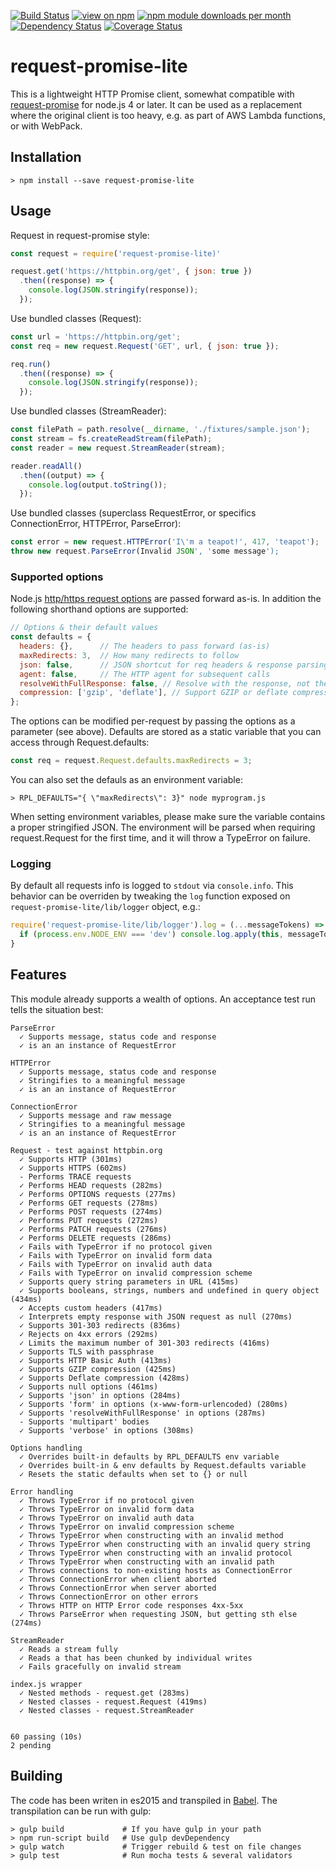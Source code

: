 [![Build Status](https://api.travis-ci.org/laurisvan/request-promise-lite.svg?branch=master)](https://travis-ci.org/laurisvan/request-promise-lite)
[![view on npm](http://img.shields.io/npm/v/request-promise-lite.svg)](https://www.npmjs.org/package/request-promise-lite)
[![npm module downloads per month](http://img.shields.io/npm/dm/request-promise-lite.svg)](https://www.npmjs.org/package/request-promise-lite)
[![Dependency Status](https://david-dm.org/laurisvan/request-promise-lite.svg)](https://david-dm.org/laurisvan/request-promise-lite)
[![Coverage Status](https://coveralls.io/repos/github/laurisvan/request-promise-lite/badge.svg?branch=master)](https://coveralls.io/github/laurisvan/request-promise-lite)

# request-promise-lite

This is a lightweight HTTP Promise client, somewhat compatible with
[request-promise](https://www.npmjs.com/package/request-promise) for node.js 4 or later. It can be used as a replacement where the original client is too heavy, e.g. as part of AWS Lambda functions, or with WebPack.

## Installation

    > npm install --save request-promise-lite

## Usage

Request in request-promise style:

```javascript
const request = require('request-promise-lite)'

request.get('https://httpbin.org/get', { json: true })
  .then((response) => {
    console.log(JSON.stringify(response));
  });
```

Use bundled classes (Request):

```javascript
const url = 'https://httpbin.org/get';
const req = new request.Request('GET', url, { json: true });

req.run()
  .then((response) => {
    console.log(JSON.stringify(response));
  });
```

Use bundled classes (StreamReader):

```javascript
const filePath = path.resolve(__dirname, './fixtures/sample.json');
const stream = fs.createReadStream(filePath);
const reader = new request.StreamReader(stream);

reader.readAll()
  .then((output) => {
    console.log(output.toString());
  });
```

Use bundled classes (superclass RequestError, or specifics ConnectionError,
HTTPError, ParseError):

```javascript
const error = new request.HTTPError('I\'m a teapot!', 417, 'teapot');
throw new request.ParseError(Invalid JSON', 'some message');
```

### Supported options

Node.js [http/https request options](https://nodejs.org/dist/latest-v4.x/docs/api/http.html#http_http_request_options_callback)
are passed forward as-is. In addition the following shorthand options are supported:

```javascript
// Options & their default values
const defaults = {
  headers: {},      // The headers to pass forward (as-is)
  maxRedirects: 3,  // How many redirects to follow
  json: false,      // JSON shortcut for req headers & response parsing
  agent: false,     // The HTTP agent for subsequent calls
  resolveWithFullResponse: false, // Resolve with the response, not the body
  compression: ['gzip', 'deflate'], // Support GZIP or deflate compression
};
```

The options can be modified per-request by passing the options as a parameter
(see above). Defaults are stored as a static variable that you can access
through Request.defaults:

```javascript
const req = request.Request.defaults.maxRedirects = 3;
```

You can also set the defauls as an environment variable:

    > RPL_DEFAULTS="{ \"maxRedirects\": 3}" node myprogram.js

When setting environment variables, please make sure the variable contains a
proper stringified JSON. The environment will be parsed when requiring
request.Request for the first time, and it will throw a TypeError on failure.

### Logging

By default all requests info is logged to `stdout` via `console.info`.
This behavior can be overriden by tweaking the `log` function exposed on `request-promise-lite/lib/logger` object, e.g.:

```javascript
require('request-promise-lite/lib/logger').log = (...messageTokens) => {
  if (process.env.NODE_ENV === 'dev') console.log.apply(this, messageTokens);
}
```

## Features

This module already supports a wealth of options. An acceptance test run tells
the situation best:

```
ParseError
  ✓ Supports message, status code and response
  ✓ is an an instance of RequestError

HTTPError
  ✓ Supports message, status code and response
  ✓ Stringifies to a meaningful message
  ✓ is an an instance of RequestError

ConnectionError
  ✓ Supports message and raw message
  ✓ Stringifies to a meaningful message
  ✓ is an an instance of RequestError

Request - test against httpbin.org
  ✓ Supports HTTP (301ms)
  ✓ Supports HTTPS (602ms)
  - Performs TRACE requests
  ✓ Performs HEAD requests (282ms)
  ✓ Performs OPTIONS requests (277ms)
  ✓ Performs GET requests (278ms)
  ✓ Performs POST requests (274ms)
  ✓ Performs PUT requests (272ms)
  ✓ Performs PATCH requests (276ms)
  ✓ Performs DELETE requests (286ms)
  ✓ Fails with TypeError if no protocol given
  ✓ Fails with TypeError on invalid form data
  ✓ Fails with TypeError on invalid auth data
  ✓ Fails with TypeError on invalid compression scheme
  ✓ Supports query string parameters in URL (415ms)
  ✓ Supports booleans, strings, numbers and undefined in query object (434ms)
  ✓ Accepts custom headers (417ms)
  ✓ Interprets empty response with JSON request as null (270ms)
  ✓ Supports 301-303 redirects (836ms)
  ✓ Rejects on 4xx errors (292ms)
  ✓ Limits the maximum number of 301-303 redirects (416ms)
  ✓ Supports TLS with passphrase
  ✓ Supports HTTP Basic Auth (413ms)
  ✓ Supports GZIP compression (425ms)
  ✓ Supports Deflate compression (428ms)
  ✓ Supports null options (461ms)
  ✓ Supports 'json' in options (284ms)
  ✓ Supports 'form' in options (x-www-form-urlencoded) (280ms)
  ✓ Supports 'resolveWithFullResponse' in options (287ms)
  - Supports 'multipart' bodies
  ✓ Supports 'verbose' in options (308ms)

Options handling
  ✓ Overrides built-in defaults by RPL_DEFAULTS env variable
  ✓ Overrides built-in & env defaults by Request.defaults variable
  ✓ Resets the static defaults when set to {} or null

Error handling
  ✓ Throws TypeError if no protocol given
  ✓ Throws TypeError on invalid form data
  ✓ Throws TypeError on invalid auth data
  ✓ Throws TypeError on invalid compression scheme
  ✓ Throws TypeError when constructing with an invalid method
  ✓ Throws TypeError when constructing with an invalid query string
  ✓ Throws TypeError when constructing with an invalid protocol
  ✓ Throws TypeError when constructing with an invalid path
  ✓ Throws connections to non-existing hosts as ConnectionError
  ✓ Throws ConnectionError when client aborted
  ✓ Throws ConnectionError when server aborted
  ✓ Throws ConnectionError on other errors
  ✓ Throws HTTP on HTTP Error code responses 4xx-5xx
  ✓ Throws ParseError when requesting JSON, but getting sth else (274ms)

StreamReader
  ✓ Reads a stream fully
  ✓ Reads a that has been chunked by individual writes
  ✓ Fails gracefully on invalid stream

index.js wrapper
  ✓ Nested methods - request.get (283ms)
  ✓ Nested classes - request.Request (419ms)
  ✓ Nested classes - request.StreamReader


60 passing (10s)
2 pending
```

## Building

The code has been writen in es2015 and transpiled in [Babel](https://babeljs.io/). The transpilation can be run with gulp:

    > gulp build             # If you have gulp in your path
    > npm run-script build   # Use gulp devDependency
    > gulp watch             # Trigger rebuild & test on file changes
    > gulp test              # Run mocha tests & several validators
